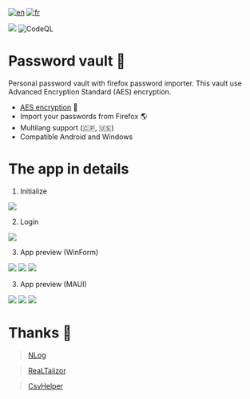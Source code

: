 [![en](https://img.shields.io/badge/lang-en-red.svg)](https://github.com/DevElkami/PasswordVault/blob/master/README.md)
[![fr](https://img.shields.io/badge/lang-fr-blue.svg)](https://github.com/DevElkami/PasswordVault/blob/master/README.fr-fr.md)

![](https://github.com/DevElkami/PasswordVault/actions/workflows/workflow.yml/badge.svg?branch=master)
![CodeQL](https://github.com/DevElkami/MesConges/actions/workflows/codeql.yml/badge.svg)

# Password vault :ice_cube:
Personal password vault with firefox password importer. This vault use Advanced Encryption Standard (AES) encryption.

* [AES encryption](https://fr.wikipedia.org/wiki/Advanced_Encryption_Standard) :key:
* Import your passwords from Firefox :earth_americas:
* Multilang support (:clipperton_island:, :us:)
* Compatible Android and Windows

# The app in details

1. Initialize

![](https://github.com/DevElkami/PasswordVault/blob/master/vault.png)

2. Login

![](https://github.com/DevElkami/PasswordVault/blob/master/vault-pwd.png)

3. App preview (WinForm)

![](https://github.com/DevElkami/PasswordVault/blob/master/vault-add.png)
![](https://github.com/DevElkami/PasswordVault/blob/master/vault-import.png)
![](https://github.com/DevElkami/PasswordVault/blob/master/vault-main.png)

3. App preview (MAUI)

![](https://github.com/DevElkami/PasswordVault/blob/master/android-1.en.jpg)
![](https://github.com/DevElkami/PasswordVault/blob/master/android-2.en.jpg)
![](https://github.com/DevElkami/PasswordVault/blob/master/android-3.en.jpg)


# Thanks :pray:
> [NLog](https://github.com/NLog)

> [ReaLTaiizor](https://github.com/Taiizor/ReaLTaiizor)

> [CsvHelper](https://github.com/JoshClose/CsvHelper)

